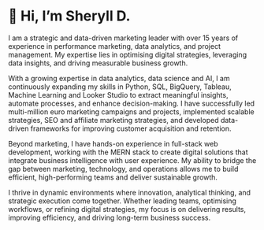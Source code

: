 # 👋 Hi, I’m Sheryll D. 

I am a strategic and data-driven marketing leader with over 15 years of experience in performance marketing, data analytics, and project management. My expertise lies in optimising digital strategies, leveraging data insights, and driving measurable business growth.

With a growing expertise in data analytics, data science and AI, I am continuously expanding my skills in Python, SQL, BigQuery, Tableau, Machine Learning and Looker Studio to extract meaningful insights, automate processes, and enhance decision-making. I have successfully led multi-million euro marketing campaigns and projects, implemented scalable strategies, SEO and affiliate marketing strategies, and developed data-driven frameworks for improving customer acquisition and retention.

Beyond marketing, I have hands-on experience in full-stack web development, working with the MERN stack to create digital solutions that integrate business intelligence with user experience. My ability to bridge the gap between marketing, technology, and operations allows me to build efficient, high-performing teams and deliver sustainable growth.

I thrive in dynamic environments where innovation, analytical thinking, and strategic execution come together. Whether leading teams, optimising workflows, or refining digital strategies, my focus is on delivering results, improving efficiency, and driving long-term business success.
